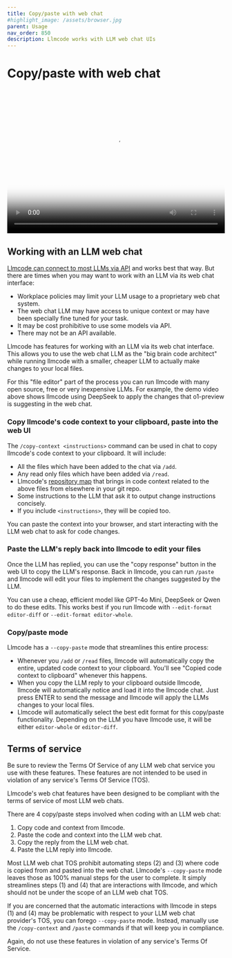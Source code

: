 ```yaml
---
title: Copy/paste with web chat
#highlight_image: /assets/browser.jpg
parent: Usage
nav_order: 850
description: Llmcode works with LLM web chat UIs
---
```


# Copy/paste with web chat

<div class="video-container">
  <video controls loop poster="/assets/copypaste.jpg">
    <source src="/assets/copypaste.mp4" type="video/mp4">
    <a href="/assets/copypaste.mp4">Llmcode browser UI demo video</a>
  </video>
</div>

<style>
.video-container {
  position: relative;
  padding-bottom: 66.34%; /* 2160 / 3256 = 0.6634 */
  height: 0;
  overflow: hidden;
}

.video-container video {
  position: absolute;
  top: 0;
  left: 0;
  width: 100%;
  height: 100%;
}
</style>

## Working with an LLM web chat

[Llmcode can connect to most LLMs via API](https://llm.khulnasoft.com/docs/llms.html) and works best that way.
But there are times when you may want to work with an LLM via its web chat interface:

- Workplace policies may limit your LLM usage to a proprietary web chat system.
- The web chat LLM may have access to unique context or may have been specially fine tuned for your task.
- It may be cost prohibitive to use some models via API.
- There may not be an API available.

Llmcode has features for working with an LLM via its web chat interface.
This allows you to use the web chat LLM as the "big brain code architect"
while running llmcode with a smaller, cheaper LLM to actually make changes
to your local files.

For this "file editor" part of the process 
you can run llmcode with many open source, free or very inexpensive LLMs.
For example, the demo video above shows llmcode using DeepSeek to apply the changes
that o1-preview is suggesting in the web chat.

### Copy llmcode's code context to your clipboard, paste into the web UI

The `/copy-context <instructions>` command can be used in chat to copy llmcode's code context to your clipboard.
It will include:

- All the files which have been added to the chat via `/add`.
- Any read only files which have been added via `/read`.
- Llmcode's [repository map](https://llm.khulnasoft.com/docs/repomap.html) that brings in code context related to the above files from elsewhere in your git repo.
- Some instructions to the LLM that ask it to output change instructions concisely.
- If you include `<instructions>`, they will be copied too.

You can paste the context into your browser, and start interacting with the LLM web chat to
ask for code changes.

### Paste the LLM's reply back into llmcode to edit your files

Once the LLM has replied, you can use the "copy response" button in the web UI to copy
the LLM's response.
Back in llmcode, you can run `/paste` and llmcode will edit your files
to implement the changes suggested by the LLM.

You can use a cheap, efficient model like GPT-4o Mini, DeepSeek or Qwen to do these edits.
This works best if you run llmcode with `--edit-format editor-diff` or `--edit-format editor-whole`.

### Copy/paste mode

Llmcode has a `--copy-paste` mode that streamlines this entire process:

- Whenever you `/add` or `/read` files, llmcode will automatically copy the entire, updated
code context to your clipboard. 
You'll see "Copied code context to clipboard" whenever this happens.
- When you copy the LLM reply to your clipboard outside llmcode, llmcode will automatically notice
and load it into the llmcode chat. 
Just press ENTER to send the message
and llmcode will apply the LLMs changes to your local files.
- Llmcode will automatically select the best edit format for this copy/paste functionality. 
Depending on the LLM you have llmcode use, it will be either `editor-whole` or `editor-diff`.

## Terms of service

Be sure to review the Terms Of Service of any LLM web chat service you use with
these features.
These features are not intended to be used in violation of any service's Terms Of Service (TOS).

Llmcode's web chat features have been designed to be compliant with the 
terms of service of most LLM web chats.

There are 4 copy/paste steps involved when coding with an LLM web chat:

1. Copy code and context from llmcode.
2. Paste the code and context into the LLM web chat.
3. Copy the reply from the LLM web chat.
4. Paste the LLM reply into llmcode.

Most LLM web chat TOS prohibit automating steps (2) and (3) where code
is copied from and pasted into the web chat.
Llmcode's `--copy-paste` mode leaves those as 100% manual steps for the user to complete.
It simply streamlines steps (1) and (4) that are interactions with llmcode,
and which should not be under the scope of an LLM web chat TOS.

If you are concerned that
the automatic interactions with llmcode in steps (1) and (4) may be problematic with respect to
your LLM web chat provider's TOS, you can forego `--copy-paste` mode.
Instead, manually use the `/copy-context` and `/paste` commands if that
will keep you in compliance.

Again, do not use these features in violation of any service's Terms Of Service.
